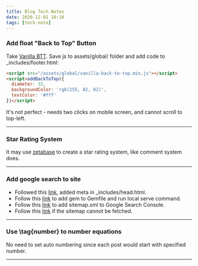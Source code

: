 ```yaml
---
title: Blog Tech Notes
date: 2020-12-01 10:10
tags: [tech-note]
---
```


### Add float "Back to Top" Button

Take [Vanilla BTT](https://github.com/vfeskov/vanilla-back-to-top). Save js to assets/global/ folder and add code to _includes/footer.html:

```html
<script src="/assets/global/vanilla-back-to-top.min.js"></script>
<script>addBackToTop({
  diameter: 32,
  backgroundColor: 'rgb(255, 82, 82)',
  textColor: '#fff'
})</script>
```

It's not perfect - needs two clicks on mobile screen, and cannot scroll to top-left.

---

### Star Rating System

It may use [zetabase](https://zetabase.io/) to create a star rating system, like comment system does.

---

### Add google search to site

* Followed this [link](https://medium.com/@YossiEliaz/how-to-make-your-github-pages-website-searchable-by-google-c6f481ca3a19), added meta in _includes/head.html.
* Follow this [link](https://victor2code.github.io/blog/2019/07/04/jekyll-github-pages-appear-on-Google.html) to add gem to Gemfile and run local serve command.
* Follow this [link](https://yoast.com/help/submit-sitemap-search-engines/) to add sitemap.xml to Google Search Console.
* Follow this [link](https://betterstudio.com/blog/search-console-fails-to-fetch-sitemap/#:~:text=The%20occurrence%20of%20couldn't,status%20couldn't%20fetch%20error.) if the sitemap cannot be fetched.

---

### Use \tag{number} to number equations

No need to set auto numbering since each post would start with  specified number.

---
